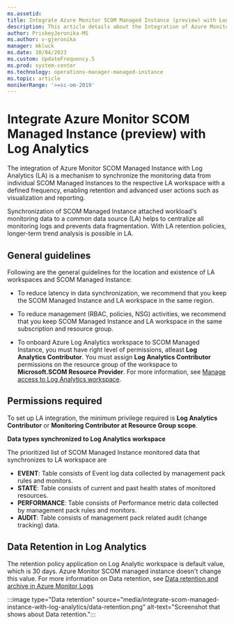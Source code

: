 ```yaml
---
ms.assetid: 
title: Integrate Azure Monitor SCOM Managed Instance (preview) with Log Analytics
description: This article details about the Integration of Azure Monitor SCOM Managed Instance (preview) with Log Analytics  
author: PriskeyJeronika-MS
ms.author: v-gjeronika
manager: mkluck
ms.date: 10/04/2023
ms.custom: UpdateFrequency.5
ms.prod: system-center
ms.technology: operations-manager-managed-instance
ms.topic: article
monikerRange: '>=sc-om-2019'
---
```


# Integrate Azure Monitor SCOM Managed Instance (preview) with Log Analytics

The integration of Azure Monitor SCOM Managed Instance with Log Analytics (LA) is a mechanism to synchronize the monitoring data from individual SCOM Managed Instances to the respective LA workspace with a defined frequency, enabling retention and advanced user actions such as visualization and reporting.

Synchronization of SCOM Managed Instance attached workload's monitoring data to a common data source (LA) helps to centralize all monitoring logs and prevents data fragmentation. With LA retention policies, longer-term trend analysis is possible in LA.

## General guidelines

Following are the general guidelines for the location and existence of LA workspaces and SCOM Managed Instance:

- To reduce latency in data synchronization, we recommend that you keep the SCOM Managed Instance and LA workspace in the same region.

- To reduce management (RBAC, policies, NSG) activities, we recommend that you keep SCOM Managed Instance and LA workspace in the same subscription and resource group.

- To onboard Azure Log Analytics workspace to SCOM Managed Instance, you must have right level of permissions, atleast **Log Analytics Contributor**. You must assign **Log Analytics Contributor** permissions on the resource group of the workspace to **Microsoft.SCOM Resource Provider**. For more information, see [Manage access to Log Analytics workspace](/azure/azure-monitor/logs/manage-access?tabs=portal).

## Permissions required

To set up LA integration, the minimum privilege required is **Log Analytics Contributor** or **Monitoring Contributor at Resource Group scope**.

**Data types synchronized to Log Analytics workspace**

The prioritized list of SCOM Managed Instance monitored data that synchronizes to LA workspace are  

- **EVENT**: Table consists of Event log data collected by management pack rules and monitors.
- **STATE**: Table consists of current and past health states of monitored resources.
- **PERFORMANCE**: Table consists of Performance metric data collected by management pack rules and monitors.
- **AUDIT**: Table consists of management pack related audit (change tracking) data.

## Data Retention in Log Analytics

The retention policy application on Log Analytic workspace is default value, which is 30 days. Azure Monitor SCOM managed instance doesn't change this value. For more information on Data retention, see [Data retention and archive in Azure Monitor Logs](/azure/azure-monitor/logs/data-retention-archive?tabs=portal-1%2Cportal-2)

:::image type="Data retention" source="media/integrate-scom-managed-instance-with-log-analytics/data-retention.png" alt-text="Screenshot that shows about Data retention.":::